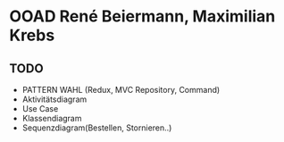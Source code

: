 # OOAD René Beiermann, Maximilian Krebs

## TODO
- PATTERN WAHL (Redux, MVC Repository, Command) 
- Aktivitätsdiagram
- Use Case 
- Klassendiagram 
- Sequenzdiagram(Bestellen, Stornieren..)



    

